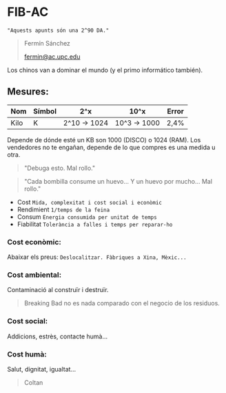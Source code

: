 # FIB-AC

`"Aquests apunts són una 2^90 DA."`

> Fermín Sánchez
>
> fermin@ac.upc.edu

Los chinos van a dominar el mundo (y el primo informático también).

## Mesures:

| Nom | Símbol | 2^x | 10^x | Error |
|-|-|-|-|-|
| Kilo | K | 2^10 -> 1024 | 10^3 -> 1000 | 2,4% |

Depende de dónde esté un KB son 1000 (DISCO) o 1024 (RAM). Los vendedores no te engañan, depende de lo que compres es una medida u otra.

> "Debuga esto. Mal rollo."

> "Cada bombilla consume un huevo... Y un huevo por mucho... Mal rollo."

- Cost `Mida, complexitat i cost social i econòmic`
- Rendimient `1/temps de la feina`
- Consum `Energia consumida per unitat de temps`
- Fiabilitat `Tolerància a falles i temps per reparar-ho`

### Cost econòmic:
Abaixar els preus: `Deslocalitzar. Fàbriques a Xina, Mèxic...`

### Cost ambiental:
Contaminació al construïr i destruïr.

> Breaking Bad no es nada comparado con el negocio de los residuos.

### Cost social:
Addicions, estrès, contacte humà...

### Cost humà:
Salut, dignitat, igualtat...
> Coltan
